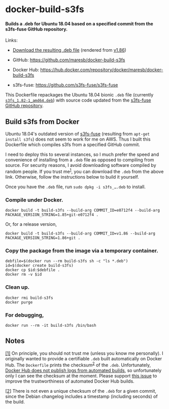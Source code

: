 # docker-build-s3fs

#### Builds a .deb for Ubuntu 18.04 based on a specified commit from the s3fs-fuse GitHub repository.

Links:

- [Download the resulting .deb file](https://github.com/maresb/docker-build-s3fs/raw/deb-v1.86/s3fs_1.86+git_amd64.deb) (rendered from [v1.86](https://github.com/s3fs-fuse/s3fs-fuse/tree/v1.86))

- GitHub: https://github.com/maresb/docker-build-s3fs

- Docker Hub: https://hub.docker.com/repository/docker/maresb/docker-build-s3fs

- s3fs-fuse: https://github.com/s3fs-fuse/s3fs-fuse

This Dockerfile repackages the Ubuntu 18.04 bionic `.deb` file (currently [`s3fs_1.82-1_amd64.deb`](https://packages.ubuntu.com/bionic/amd64/s3fs/download)) with source code updated from the [s3fs-fuse GitHub repository](https://github.com/s3fs-fuse/s3fs-fuse).

## Build s3fs from Docker

Ubuntu 18.04's outdated version of [s3fs-fuse](https://github.com/s3fs-fuse/s3fs-fuse) (resulting from `apt-get install s3fs`) does not seem to work for me on AWS. Thus I built this Dockerfile which compiles s3fs from a specified GitHub commit.

I need to deploy this to several instances, so I much prefer the speed and
convenience of installing from a `.deb` file as opposed to compiling from source.
For security reasons, I avoid downloading software compiled by random people.
If you trust me<sup><a name="trustmesrc">[1](#trustmedest)</a></sup>, you can download the `.deb` from the above link.  Otherwise, follow the instructions below to build it yourself.

Once you have the `.deb` file, run `sudo dpkg -i s3fs_….deb` to install.

### Compile under Docker.
```
docker build -t build-s3fs --build-arg COMMIT_ID=e0712f4 --build-arg PACKAGE_VERSION_STRING=1.85+git-e0712f4 .
```

Or, for a release version,

```
docker build -t build-s3fs --build-arg COMMIT_ID=v1.86 --build-arg PACKAGE_VERSION_STRING=1.86+git .
```

### Copy the package from the image via a temporary container.
```
debfile=$(docker run --rm build-s3fs sh -c "ls *.deb")
id=$(docker create build-s3fs)
docker cp $id:$debfile .
docker rm -v $id 
```

### Clean up.
```
docker rmi build-s3fs
docker purge
```

### For debugging,
```
docker run --rm -it build-s3fs /bin/bash
```

## Notes

<a name="trustmedest">[[1]](#trustmesrc)</a> On principle, you should not trust me (unless you know me personally).  I originally wanted to provide a certifiable `.deb` built automatically on Docker Hub. The `Dockerfile` prints the checksum<sup><a name="checksumsrc">[2](#checksumdest)</a></sup> of the `.deb`.  Unfortunately, [Docker Hub does not publish logs from automated builds](https://github.com/docker/hub-feedback/issues/1787), so unfortunately only I can see the checksum at the moment.  Please support [this issue](https://github.com/docker/hub-feedback/issues/1787) to improve the trustworthiness of automated Docker Hub builds.

<a name="checksumdest">[[2]](#checksumsrc)</a> There is not even a unique checksum of the `.deb` for a given commit, since the Debian changelog includes a timestamp (including seconds) of the build.

